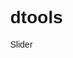 # dtools
Slider
<!DOCTYPE html>
<html lang="en">
<head>
    <meta charset="UTF-8">
    <meta name="viewport" content="width=device-width, initial-scale=1.0">
    <title>Product Slider</title>
    <link rel="stylesheet" href="https://unpkg.com/swiper/swiper-bundle.min.css">
    <style>
        body {
            margin: 0;
            font-family: Arial, sans-serif;
        }

        .slider-container {
            width: 100%;
            max-width: 600px;
            margin: 0 auto;
            position: relative;
        }

        .swiper {
            width: 100%;
            height: auto;
        }

        .swiper-slide {
            display: flex;
            justify-content: center;
            align-items: center;
        }

        .swiper-slide img {
            width: 420px;
            height: 420px;
            object-fit: cover;
            cursor: pointer;
        }

        .swiper-button-next,
        .swiper-button-prev {
            color: orange;
            background: gray;
            width: 40px;
            height: 40px;
            border-radius: 50%;
            display: flex;
            justify-content: center;
            align-items: center;
            font-size: 20px;
        }

        .swiper-button-next:after,
        .swiper-button-prev:after {
            font-size: 20px;
        }

        .swiper-thumbs {
            margin-top: 10px;
        }

        .swiper-thumbs .swiper-slide img {
            width: 80px;
            height: 80px;
            object-fit: cover;
            cursor: pointer;
            opacity: 0.6;
        }

        .swiper-thumbs .swiper-slide-thumb-active img {
            opacity: 1;
        }

        .fullscreen-overlay {
            position: fixed;
            top: 0;
            left: 0;
            width: 100%;
            height: 100%;
            background: rgba(0, 0, 0, 0.8);
            display: flex;
            justify-content: center;
            align-items: center;
            z-index: 9999;
            display: none;
        }

        .fullscreen-overlay img {
            max-width: 90%;
            max-height: 90%;
        }
    </style>
</head>
<body>

<div class="slider-container">
    <div class="swiper main-slider">
        <div class="swiper-wrapper">
            <div class="swiper-slide"><img src="https://i.ibb.co/Yb8CSYz/distarcsx82.jpg" alt="Product 1"></div>
            <div class="swiper-slide"><img src="https://i.postimg.cc/xdVK26hb/distarcsx.jpg" alt="Product 2"></div>
            <div class="swiper-slide"><img src="https://i.postimg.cc/JzMkYskb/72distarpack-min.jpg" alt="Product 3"></div>
            <div class="swiper-slide"><img src="https://i.postimg.cc/RZpZ1hQC/72distarcloseup-min.jpg" alt="Product 4"></div>
            <div class="swiper-slide"><img src="https://i.postimg.cc/pTTQGp30/72distar-min.jpg" alt="Product 5"></div>
            <div class="swiper-slide"><img src="https://i.postimg.cc/9QQGF4Qc/225.jpg" alt="Product 6"></div>
        </div>
        <div class="swiper-button-next"></div>
        <div class="swiper-button-prev"></div>
    </div>

    <div class="swiper swiper-thumbs">
        <div class="swiper-wrapper">
            <div class="swiper-slide"><img src="https://i.ibb.co/Yb8CSYz/distarcsx82.jpg" alt="Product 1"></div>
            <div class="swiper-slide"><img src="https://i.postimg.cc/xdVK26hb/distarcsx.jpg" alt="Product 2"></div>
            <div class="swiper-slide"><img src="https://i.postimg.cc/JzMkYskb/72distarpack-min.jpg" alt="Product 3"></div>
            <div class="swiper-slide"><img src="https://i.postimg.cc/RZpZ1hQC/72distarcloseup-min.jpg" alt="Product 4"></div>
            <div class="swiper-slide"><img src="https://i.postimg.cc/pTTQGp30/72distar-min.jpg" alt="Product 5"></div>
            <div class="swiper-slide"><img src="https://i.postimg.cc/9QQGF4Qc/225.jpg" alt="Product 6"></div>
        </div>
    </div>
</div>

<div class="fullscreen-overlay" id="fullscreenOverlay">
    <img id="fullscreenImage" src="" alt="Fullscreen Image">
</div>

<script src="https://unpkg.com/swiper/swiper-bundle.min.js"></script>
<script>
    const mainSlider = new Swiper('.main-slider', {
        spaceBetween: 10,
        navigation: {
            nextEl: '.swiper-button-next',
            prevEl: '.swiper-button-prev',
        },
    });

    const thumbsSlider = new Swiper('.swiper-thumbs', {
        spaceBetween: 10,
        slidesPerView: 4,
        freeMode: true,
        watchSlidesProgress: true,
    });

    mainSlider.controller.control = thumbsSlider;
    thumbsSlider.controller.control = mainSlider;

    const fullscreenOverlay = document.getElementById('fullscreenOverlay');
    const fullscreenImage = document.getElementById('fullscreenImage');

    document.querySelectorAll('.swiper-thumbs .swiper-slide img').forEach((thumb, index) => {
        thumb.addEventListener('click', () => {
            mainSlider.slideTo(index);
        });
    });

    document.querySelectorAll('.main-slider .swiper-slide img').forEach(img => {
        img.addEventListener('click', () => {
            fullscreenImage.src = img.src;
            fullscreenOverlay.style.display = 'flex';
        });
    });

    fullscreenOverlay.addEventListener('click', () => {
        fullscreenOverlay.style.display = 'none';
    });
</script>

</body>
</html>
